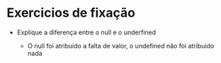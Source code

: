 # Exercicios de fixação

- Explique a diferença entre o null e o underfined

  - O null foi atribuido a falta de valor, o undefined não foi atribuido nada
